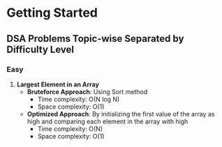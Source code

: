 # Getting Started

## DSA Problems Topic-wise Separated by Difficulty Level

### Easy

1. **Largest Element in an Array**
   - **Bruteforce Approach**: Using Sort method
     - Time complexity: O(N log N)
     - Space complexity: O(1)
   - **Optimized Approach**: By initializing the first value of the array as high and comparing each element in the array with high
     - Time complexity: O(N)
     - Space complexity: O(1)
